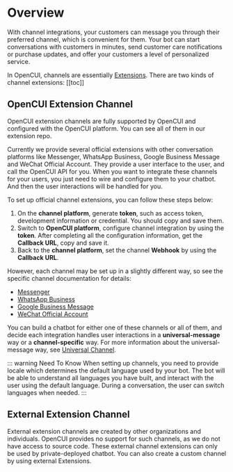 # Overview

With channel integrations, your customers can message you through their preferred channel, which is convenient for them. Your bot can start conversations with customers in minutes, send customer care notifications or purchase updates, and offer your customers a level of personalized service. 

In OpenCUI, channels are essentially [Extensions](../providers/extension.md). There are two kinds of channel extensions: 
[[toc]]

## OpenCUI Extension Channel

OpenCUI extension channels are fully supported by OpenCUI and configured with the OpenCUI platform. You can see all of them in our extension repo. 

Currently we provide several official extensions with other conversation platforms like Messenger, WhatsApp Business, Google Business Message and WeChat Official Account. They provide a user interface to the user, and call the OpenCUI API for you. When you want to integrate these channels for your users, you just need to wire and configure them to your chatbot. And then the user interactions will be handled for you. 

To set up official channel extensions, you can follow these steps below:
1. On the **channel platform**, generate **token**, such as access token, development information or credential. You should copy and save them.
2. Switch to **OpenCUI platform**, configure channel integration by using the **token**. After completing all the configuration information, get the **Callback URL**, copy and save it.
3. Back to the **channel platform**, set the channel **Webhook** by using the **Callback URL**.

However, each channel may be set up in a slightly different way, so see the specific channel documentation for details:
- [Messenger](messenger.md)
- [WhatsApp Business](whatsapp.md)
- [Google Business Message](googlebusiness.md)
- [WeChat Official Account](wpa.md)

You can build a chatbot for either one of these channels or all of them, and decide each integration handles user interactions in a **universal-message** way or a **channel-specific** way. For more information about the universal-message way, see [Universal Channel](universalmessage.md).

::: warning Need To Know
When setting up channels, you need to provide locale which determines the default language used by your bot. The bot will be able to understand all languages you have built, and interact with the user using the default language. During a conversation, the user can switch languages when needed.
:::

## External Extension Channel 
External extension channels are created by other organizations and individuals. OpenCUI provides no support for such channels, as we do not have access to source code. These external channel extensions can only be used by private-deployed chatbot. You can also create a custom channel by using external Extensions.

<!-- I think this should be in each channel
## How To Use
1. Before you start, you need to import the channel component to your chatbot. Enter [io.opencui.channel](https://build.opencui.io/org/633db11928e4f04b5f8443b4/agent/63479c58bb57d84573e65ee8/service_schema), click **Import**. Select a chatbot in which you want to add channels and then click **Save**.                    

::: thumbnail
![import channel component](/images/channelConfig/overview/import-channel.png)
:::

2. Once you successfully imported the component, **go back to the chatbot**. At the **STRUCT** level, click **Settings**. In the **Integrations** tab, click **Select Service** and select **io.opencui.channel.IChannel**.

::: thumbnail
![select the service](/images/channelConfig/overview/select-service.png)
:::

3. Enter a **Label** and select a **Service Provider**(i.e. channel).

::: thumbnail
![select a channel](/images/channelConfig/overview/select-channel.png)
:::
-->
